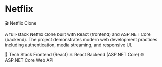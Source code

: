 # Netflix
🎬 Netflix Clone

A full-stack Netflix clone built with React (frontend) and ASP.NET Core (backend).
The project demonstrates modern web development practices including authentication, media streaming, and responsive UI.

🚀 Tech Stack
Frontend (React)
⚛️ React 
Backend (ASP.NET Core)
🌐 ASP.NET Core Web API
